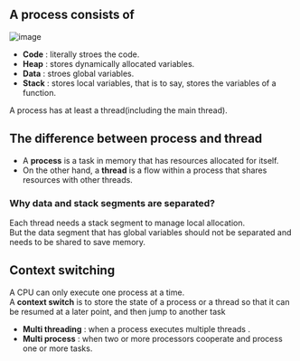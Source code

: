 ## A process consists of
![image](https://user-images.githubusercontent.com/67142421/177061507-70e77e7f-1af0-4d3c-92a8-b0b5ba706bc2.png)

* **Code** : literally stroes the code.
* **Heap** : stores dynamically allocated variables.
* **Data** : stroes global variables.
* **Stack** : stores local variables, that is to say, stores the variables of a function.

A process has at least a thread(including the main thread).<br>
## The difference between process and thread
* A **process** is a task in memory that has resources allocated for itself.
* On the other hand, a **thread** is a flow within a process that shares resources with other threads.<br>

### Why data and stack segments are separated?
Each thread needs a stack segment to manage local allocation.<br>
But the data segment that has global variables should not be separated and needs to be shared to save memory.<br>

## Context switching
A CPU can only execute one process at a time.<br>
A **context switch** is to store the state of a process or a thread so that it can be resumed at a later point, and then jump to another task<br>

* **Multi threading** : when a process executes multiple threads .
* **Multi process** : when two or more processors cooperate and process one or more tasks.<br>

